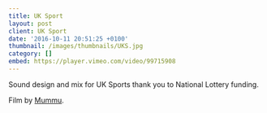 ```yaml
---
title: UK Sport
layout: post
client: UK Sport
date: '2016-10-11 20:51:25 +0100'
thumbnail: /images/thumbnails/UKS.jpg
category: []
embed: https://player.vimeo.com/video/99715908
---
```


Sound design and mix for UK Sports thank you to National Lottery funding.

Film by [Mummu](http://www.mummu.co.uk).
